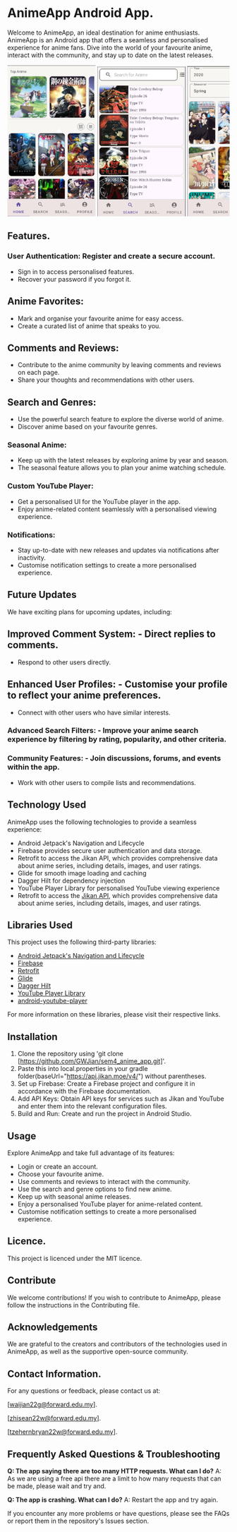 # AnimeApp Android App.

Welcome to AnimeApp, an ideal destination for anime enthusiasts. AnimeApp is an Android app that offers a seamless and personalised experience for anime fans. Dive into the world of your favourite anime, interact with the community, and stay up to date on the latest releases.

<div style="white-space: nowrap; overflow-x: auto;">
    <img src="./assets/home.png" alt="Home Page" style="width: 200px; height: auto; display: inline-block;">
    <img src="./assets/search.png" alt="Categories Page" style="width: 200px; height: auto; display: inline-block;">
    <img src="assets/seasonal.png" alt="Profile Page" style="width: 200px; height: auto; display: inline-block;">
    <img src="./assets/profile.png" alt="Recipe Details Page" style="width: 200px; height: auto; display: inline-block;">
</div>

## Features.

### User Authentication: Register and create a secure account.
- Sign in to access personalised features.
- Recover your password if you forgot it.

## Anime Favorites:
- Mark and organise your favourite anime for easy access.
- Create a curated list of anime that speaks to you.

## Comments and Reviews:
- Contribute to the anime community by leaving comments and reviews on each page.
- Share your thoughts and recommendations with other users.

## Search and Genres:
- Use the powerful search feature to explore the diverse world of anime.
- Discover anime based on your favourite genres.

### Seasonal Anime:
- Keep up with the latest releases by exploring anime by year and season.
- The seasonal feature allows you to plan your anime watching schedule.

### Custom YouTube Player:
- Get a personalised UI for the YouTube player in the app.
- Enjoy anime-related content seamlessly with a personalised viewing experience.

### Notifications:
- Stay up-to-date with new releases and updates via notifications after inactivity.
- Customise notification settings to create a more personalised experience.

## Future Updates

We have exciting plans for upcoming updates, including:

## Improved Comment System: - Direct replies to comments.
- Respond to other users directly.

## Enhanced User Profiles: - Customise your profile to reflect your anime preferences.
- Connect with other users who have similar interests.

### Advanced Search Filters: - Improve your anime search experience by filtering by rating, popularity, and other criteria.

### Community Features: - Join discussions, forums, and events within the app.
- Work with other users to compile lists and recommendations.

## Technology Used

AnimeApp uses the following technologies to provide a seamless experience:

- Android Jetpack's Navigation and Lifecycle
- Firebase provides secure user authentication and data storage.
- Retrofit to access the Jikan API, which provides comprehensive data about anime series, including details, images, and user ratings.
- Glide for smooth image loading and caching
- Dagger Hilt for dependency injection
- YouTube Player Library for personalised YouTube viewing experience
- Retrofit to access the [Jikan API](https://jikan.moe/), which provides comprehensive data about anime series, including details, images, and user ratings.

## Libraries Used

This project uses the following third-party libraries:

- [Android Jetpack's Navigation and Lifecycle](https://developer.android.com/jetpack/androidx/releases/navigation)
- [Firebase](https://firebase.google.com/)
- [Retrofit](https://square.github.io/retrofit/)
- [Glide](https://github.com/bumptech/glide)
- [Dagger Hilt](https://dagger.dev/hilt/)
- [YouTube Player Library](https://developers.google.com/youtube/android/player)
- [android-youtube-player](https://github.com/PierfrancescoSoffritti/android-youtube-player)

For more information on these libraries, please visit their respective links.

## Installation

1. Clone the repository using 'git clone [https://github.com/GWJian/sem4_anime_app.git]'.
2. Paste this into local.properties in your gradle folder(baseUrl="https://api.jikan.moe/v4/") without parentheses.
2. Set up Firebase: Create a Firebase project and configure it in accordance with the Firebase documentation.
3. Add API Keys: Obtain API keys for services such as Jikan and YouTube and enter them into the relevant configuration files.
4. Build and Run: Create and run the project in Android Studio.

## Usage

Explore AnimeApp and take full advantage of its features:

- Login or create an account.
- Choose your favourite anime.
- Use comments and reviews to interact with the community.
- Use the search and genre options to find new anime.
- Keep up with seasonal anime releases.
- Enjoy a personalised YouTube player for anime-related content.
- Customise notification settings to create a more personalised experience.

## Licence.

This project is licenced under the MIT licence.

## Contribute

We welcome contributions! If you wish to contribute to AnimeApp, please follow the instructions in the Contributing file.

## Acknowledgements

We are grateful to the creators and contributors of the technologies used in AnimeApp, as well as the supportive open-source community.

## Contact Information.

For any questions or feedback, please contact us at: 

[waijian22g@forward.edu.my].

[zhisean22w@forward.edu.my].

[tzehernbryan22w@forward.edu.my].

## Frequently Asked Questions & Troubleshooting

**Q: The app saying there are too many HTTP requests. What can I do?**
A: As we are using a free api there are a limit to how many requests that can be made, please wait and try and.

**Q: The app is crashing. What can I do?**
A: Restart the app and try again.

If you encounter any more problems or have questions, please see the FAQs or report them in the repository's Issues section.
